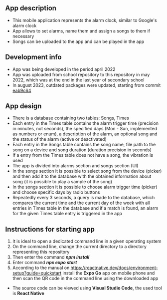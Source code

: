 ## App description

- This mobile application represents the alarm clock, similar to Google's alarm clock
- App allows to set alarms, name them and assign a songs to them if necessary
- Songs can be uploaded to the app and can be played in the app

## Development info

- App was being developed in the period april 2022
- App was uploaded from school repository to this repository in may 2022, which was at the end in the last year of secondary school
- In august 2023, outdated packages were updated, starting from commit [eab9c64](https://github.com/JanDostal/spsse-web-react-native-wake-app/commit/eab9c64c4e8a7047b72ec3e39e251662e9c9fa67)

## App design

- There is a database containing two tables: Songs, Times
- Each entry in the Times table contains the alarm trigger time (precision in minutes, not seconds), the specified days (Mon - Sun, implemented as numbers or enum), a description of the alarm, an optional song and the status of the alarm (active or deactivated)
- Each entry in the Songs table contains the song name, file path to the song on a device and song duration (duration precision in seconds)
- If a entry from the Times table does not have a song, the vibration is used
- The app is divided into alarms section and songs section (UI)
- In the songs section it is possible to select song from the device (picker) and then add it to the database with the obtained information about song (it is possible to play a sample of the song)
- In the songs section it is possible to choose alarm trigger time (picker) and choose specific days by radio buttons
- Repeatedly every 3 seconds, a query is made to the database, which compares the current time and the current day of the week with all entries in Times table in the database and if a match is found, an alarm for the given Times table entry is triggered in the app

## Instructions for starting app

1. It is ideal to open a dedicated command line in a given operating system
2. On the command line, change the current directory to a directory representing this repository
3. Then enter the command ***npm install***
4. Enter command ***npx expo start***
5. According to the manual on https://reactnative.dev/docs/environment-setup?guide=quickstart install the **Expo Go** app on mobile phone and then scan the QR code in the command line using the downloaded app

- The source code can be viewed using **Visual Studio Code**, the used tool is **React Native**
